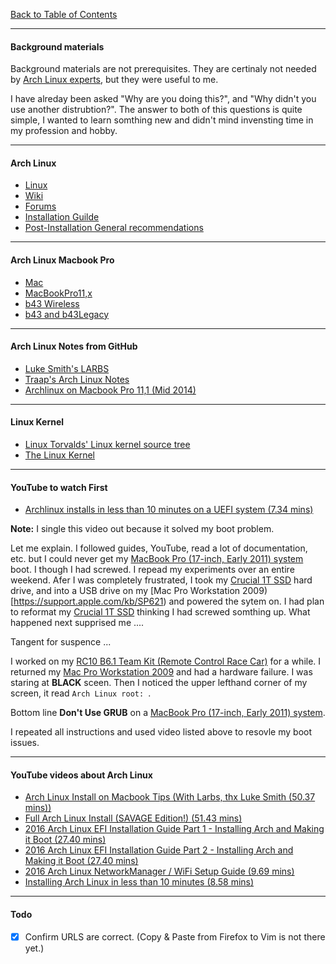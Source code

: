 [Back to Table of Contents](README.md)
***

#### Background materials
Background materials are not prerequisites.  They are certinaly not needed by
[Arch Linux experts](https://www.archlinux.org), but they were useful to me.

I have alreday been asked "Why are you doing this?", and "Why didn't you use
another distrubtion?".  The answer to both of this questions is quite simple,
I wanted to learn somthing new and didn't mind invensting time in my profession
and hobby.

---
#### Arch Linux
* [Linux](https://www.archlinux.org)
* [Wiki](https://wiki.archlinux.org)
* [Forums](https://bbs.archlinux.org)
* [Installation Guilde](https://wiki.archlinux.org/index.php/Installation_guide)
* [Post-Installation General recommendations](https://wiki.archlinux.org/index.php/General_recommendations)

---
#### Arch Linux Macbook Pro
* [Mac](https://wiki.archlinux.org/index.php/Mac)
* [MacBookPro11,x](https://wiki.archlinux.org/index.php/MacBookPro11,x)
* [b43 Wireless](https://wireless.wiki.kernel.org/en/users/Drivers/b43#list_of_hardware)
* [b43 and b43Legacy](http://linuxwireless.sipsolutions.net/en/users/Drivers/b43/)

---
#### Arch Linux Notes from GitHub
* [Luke Smith's LARBS](https://github.com/LukeSmithxyz/LARBS)
* [Traap's Arch Linux Notes](https://github.com/Traap/archlinux)
* [Archlinux on Macbook Pro 11,1 (Mid 2014)](https://github.com/Kisuke-CZE/Archlinux-on-Macbook)

---
#### Linux Kernel
* [Linux Torvalds' Linux kernel source tree](https://github.com/trovalds/linux)
* [The Linux Kernel](https://www.kernel.org)

---
#### YouTube to watch First
* [Archlinux installs in less than 10 minutes on a UEFI system (7.34 mins)](https://www.youtube.com/watch?v=DfC5hgdtbWY)

**Note:** I single this video out because it solved my boot problem.

Let me explain.  I followed guides, YouTube, read a lot of documentation, etc.
but I could never get my [MacBook Pro (17-inch, Early 2011)
system](https://support.apple.com/kb/SP621) boot.  I though I had screwed.
I repead my experiments over an entire weekend.  Afer I was completely
frustrated, I took my [Crucial 1T SSD](www.curcial.com) hard drive, and into
a USB drive on my [Mac Pro Workstation 2009)[https://support.apple.com/kb/SP621) 
and powered the sytem on.  I had plan to reformat my [Crucial 1T
SSD](www.curcial.com) thinking I had screwed somthing up. What happened next
supprised me ....

Tangent for suspence ... 

I worked on my [RC10 B6.1 Team Kit (Remote Control Race Car)](https://www.associatedelectrnics.com/teamassociated/cars_and_trucsk/RC10B.1/Team)
for a while.  I returned my [Mac Pro Workstation 2009](https://support.apple.com/kb/SP621) and 
had a hardware failure. I was staring at **BLACK** sceen.  Then I noticed the upper lefthand
corner of my screen, it read `Arch Linux root: `.

Bottom line __Don't Use GRUB__ on a [MacBook Pro (17-inch, Early 2011) system](https://support.apple.com/kb/SP621).

I repeated all instructions and used video listed above to resovle my boot issues.

---
#### YouTube videos about Arch Linux 
* [Arch Linux Install on Macbook Tips (With Larbs, thx Luke Smith (50.37 mins))](https://www.youtube.com/watch?v=tOTR4wsqY1M)
* [Full Arch Linux Install (SAVAGE Edition!) (51.43 mins)](https://www.youtube.com/watch?v=4PBqpXO_UOc)
* [2016 Arch Linux EFI Installation Guide Part 1 - Installing Arch and Making it Boot (27.40 mins)](https://youtube.com/watch?v=OWBB8vtiz8)
* [2016 Arch Linux EFI Installation Guide Part 2 - Installing Arch and Making it Boot (27.40 mins)](https://youtube.com/watch?v=OWBB8vtiz8)
* [2016 Arch Linux NetworkManager / WiFi Setup Guide (9.69 mins)](https://youtube.com/watch?v=OWBB8vtiz8)
* [Installing Arch Linux in less than 10 minutes (8.58 mins)](https://youtube.com/watch?v=GKdPSGb9f5s&t=4s)

---
#### Todo
- [x] Confirm URLS are correct. (Copy & Paste from Firefox to Vim is not there yet.)
